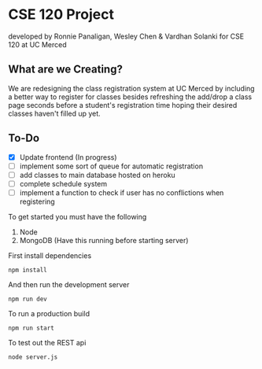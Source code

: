 # CSE 120 Project
developed by Ronnie Panaligan, Wesley Chen & Vardhan Solanki for CSE 120 at UC Merced

## What are we Creating?
We are redesigning the class registration system at UC Merced by including a better way to register for classes besides refreshing the add/drop a class page seconds before a student's registration time hoping their desired classes haven't filled up yet.

## To-Do
- [x] Update frontend (In progress)
- [ ] implement some sort of queue for automatic registration
- [ ] add classes to main database hosted on heroku
- [ ] complete schedule system
- [ ] implement a function to check if user has no conflictions when registering

To get started you must have the following
1. Node
2. MongoDB (Have this running before starting server)

First install dependencies
```
npm install
```
And then run the development server
```
npm run dev
```
To run a production build
```
npm run start
```
To test out the REST api 
```
node server.js
```
